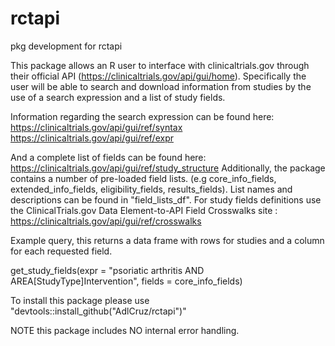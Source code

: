 # rctapi
 pkg development for rctapi

 This package allows an R user to interface with clinicaltrials.gov through their official API (https://clinicaltrials.gov/api/gui/home). 
 Specifically the user will be able to search and download information from studies by the use of a search expression and a list of study fields.
 
 Information regarding the search expression can be found here:
 https://clinicaltrials.gov/api/gui/ref/syntax
 https://clinicaltrials.gov/api/gui/ref/expr
 
 And a complete list of fields can be found here:
 https://clinicaltrials.gov/api/gui/ref/study_structure
 Additionally, the package contains a number of pre-loaded field lists. (e.g core_info_fields, extended_info_fields, eligibility_fields, results_fields). List names and descriptions can be found in
 "field_lists_df". 
 For study fields definitions use the ClinicalTrials.gov Data Element-to-API Field Crosswalks site :
 https://clinicaltrials.gov/api/gui/ref/crosswalks
 
 Example query, this returns a data frame with rows for studies and a column for each requested field.
 
 get_study_fields(expr = "psoriatic arthritis AND AREA[StudyType]Intervention", fields = core_info_fields)
 
To install this package please use
"devtools::install_github("AdlCruz/rctapi")"

NOTE this package includes NO internal error handling.
